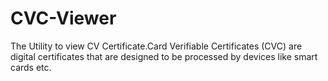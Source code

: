 # CVC-Viewer
The Utility to view CV Certificate.Card Verifiable Certificates (CVC) are digital certificates that are designed to be processed by devices like smart cards etc.
